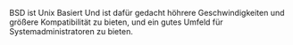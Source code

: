 BSD ist Unix Basiert Und ist dafür gedacht höhrere Geschwindigkeiten und größere Kompatibilität zu bieten, und ein gutes Umfeld für Systemadministratoren zu bieten. 